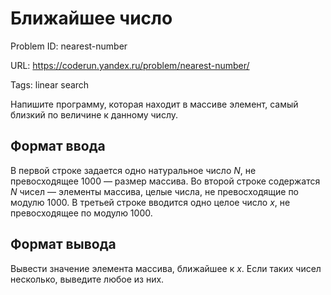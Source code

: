# Ближайшее число

Problem ID: nearest-number

URL: https://coderun.yandex.ru/problem/nearest-number/

Tags: linear search

Напишите программу, которая находит в массиве элемент, самый близкий по величине к данному числу.


## Формат ввода

В первой строке задается одно натуральное число $N$, не превосходящее 1000 — размер массива. Во второй строке содержатся $N$ чисел — элементы массива, целые числа, не превосходящие по модулю 1000. В третьей строке вводится одно целое число $x$, не превосходящее по модулю 1000.


## Формат вывода

Вывести значение элемента массива, ближайшее к $x$. Если таких чисел несколько, выведите любое из них.


